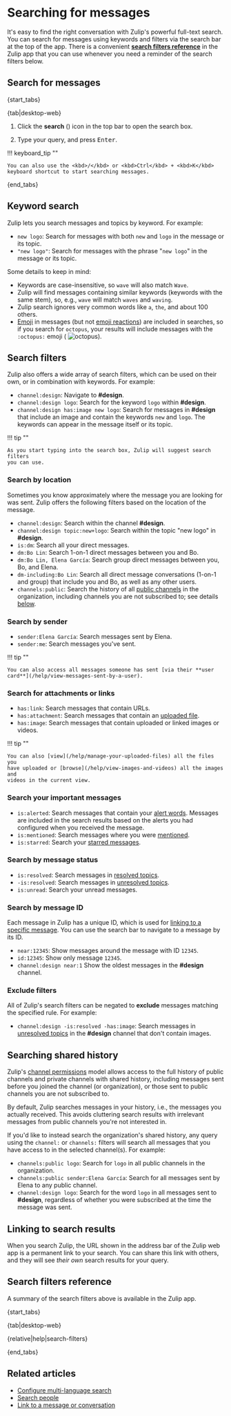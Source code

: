 # Searching for messages

It's easy to find the right conversation with Zulip's powerful full-text search.
You can search for messages using keywords and filters via the search bar at the
top of the app. There is a convenient [**search filters reference**](#search-filters-reference)
in the Zulip app that you can use whenever you need a reminder of the search
filters below.

## Search for messages

{start_tabs}

{tab|desktop-web}

1. Click the **search** (<i class="search_icon zulip-icon
   zulip-icon-search"></i>) icon in the top bar to open the search box.

1. Type your query, and press <kbd>Enter</kbd>.

!!! keyboard_tip ""

    You can also use the <kbd>/</kbd> or <kbd>Ctrl</kbd> + <kbd>K</kbd>
    keyboard shortcut to start searching messages.

{end_tabs}

## Keyword search

Zulip lets you search messages and topics by keyword. For example:

* `new logo`: Search for messages with both `new` and `logo` in the message or
  its topic.
* `"new logo"`: Search for messages with the phrase "`new logo`" in the message
  or its topic.

Some details to keep in mind:

- Keywords are case-insensitive, so `wave` will also match `Wave`.
- Zulip will find messages containing similar keywords (keywords with the same
  stem), so, e.g., `wave` will match `waves` and `waving`.
- Zulip search ignores very common words like `a`, `the`, and about 100 others.
- [Emoji](/help/emoji-and-emoticons) in messages (but not [emoji
  reactions](/help/emoji-reactions)) are included in searches, so if you search
  for `octopus`, your results will include messages with the `:octopus:` emoji (
  <img src="/static/generated/emoji/images-google-64/1f419.png" alt="octopus"
  class="emoji-small"/>).

## Search filters

Zulip also offers a wide array of search filters, which can be used on their
own, or in combination with keywords. For example:

* `channel:design`: Navigate to **#design**.
* `channel:design logo`: Search for the keyword `logo` within **#design**.
* `channel:design has:image new logo`: Search for messages in **#design** that
  include an image and contain the keywords `new` and `logo`. The keywords can
  appear in the message itself or its topic.

!!! tip ""

    As you start typing into the search box, Zulip will suggest search filters
    you can use.

### Search by location

Sometimes you know approximately where the message you are looking for was sent.
Zulip offers the following filters based on the location of the message.

* `channel:design`: Search within the channel **#design**.
* `channel:design topic:new+logo`: Search within the topic "new logo" in
  **#design**.
* `is:dm`: Search all your direct messages.
* `dm:Bo Lin`: Search 1-on-1 direct messages between you and Bo.
* `dm:Bo Lin, Elena García`: Search group direct messages
  between you, Bo, and Elena.
* `dm-including:Bo Lin`: Search all direct message conversations
  (1-on-1 and group) that include you and Bo, as well as any other users.
* `channels:public`: Search the history of all [public
  channels](/help/change-the-privacy-of-a-channel) in the organization, including
  channels you are not subscribed to; see details
  [below](#searching-shared-history).

### Search by sender

* `sender:Elena García`: Search messages sent by Elena.
* `sender:me`: Search messages you've sent.

!!! tip ""

    You can also access all messages someone has sent [via their **user
    card**](/help/view-messages-sent-by-a-user).

### Search for attachments or links

* `has:link`: Search messages that contain URLs.
* `has:attachment`: Search messages that contain an [uploaded
  file](/help/share-and-upload-files).
* `has:image`: Search messages that contain uploaded or linked images or videos.

!!! tip ""

    You can also [view](/help/manage-your-uploaded-files) all the files you
    have uploaded or [browse](/help/view-images-and-videos) all the images and
    videos in the current view.

### Search your important messages

* `is:alerted`: Search messages that contain your [alert
  words](/help/dm-mention-alert-notifications#alert-words). Messages are
  included in the search results based on the alerts you had configured when you
  received the message.
* `is:mentioned`: Search messages where you were
  [mentioned](/help/mention-a-user-or-group).
* `is:starred`: Search your [starred messages](/help/star-a-message).

### Search by message status

* `is:resolved`: Search messages in [resolved topics](/help/resolve-a-topic).
* `-is:resolved`: Search messages in [unresolved topics](/help/resolve-a-topic).
* `is:unread`: Search your unread messages.

### Search by message ID

Each message in Zulip has a unique ID, which is used for [linking to a specific
message](/help/link-to-a-message-or-conversation#link-to-zulip-from-anywhere).
You can use the search bar to navigate to a message by its ID.

* `near:12345`: Show messages around the message with ID `12345`.
* `id:12345`: Show only message `12345`.
* `channel:design near:1` Show the oldest messages in the **#design** channel.

### Exclude filters

All of Zulip's search filters can be negated to **exclude** messages matching
the specified rule. For example:

- `channel:design -is:resolved -has:image`: Search messages in [unresolved
  topics](/help/resolve-a-topic) in the **#design** channel that don't contain
  images.

## Searching shared history

Zulip's [channel permissions](/help/channel-permissions) model allows access to
the full history of public channels and private channels with shared history,
including messages sent before you joined the channel (or organization), or those
sent to public channels you are not subscribed to.

By default, Zulip searches messages in your history, i.e., the
messages you actually received.  This avoids cluttering search results
with irrelevant messages from public channels you're not interested in.

If you'd like to instead search the organization's shared history, any query
using the `channel:` or `channels:` filters will search all messages that you have
access to in the selected channel(s).  For example:

* `channels:public logo`: Search for `logo` in all public channels in the
  organization.
* `channels:public sender:Elena García`: Search for all messages sent by
  Elena to any public channel.
* `channel:design logo`: Search for the word `logo` in all messages sent to
  **#design**, regardless of whether you were subscribed at the time the message
  was sent.

## Linking to search results

When you search Zulip, the URL shown in the address bar of the Zulip web app is a
permanent link to your search. You can share this link with others, and they
will see *their own* search results for your query.

## Search filters reference

A summary of the search filters above is available in the Zulip app.

{start_tabs}

{tab|desktop-web}

{relative|help|search-filters}

{end_tabs}

## Related articles

* [Configure multi-language search](/help/configure-multi-language-search)
* [Search people](/help/user-list#search-people)
* [Link to a message or
  conversation](/help/link-to-a-message-or-conversation#link-to-zulip-from-anywhere)
